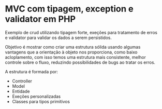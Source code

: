 # MVC com tipagem, exception e validator em PHP

Exemplo de crud utilizando tipagem forte, exeções para tratamento de erros e validator para validar os dados a serem persistidos.

Objetivo é mostrar como criar uma estrutura sólida usando algumas vantagens que a orientação à objeto nos proporciona, como baixo acloplamento, com isso temos uma estrutura mais consistente, melhor controle sobre o fluxo, reduzindo possibilidades de bugs ao tratar os erros.

A estrutura é formada por:

  - Controller
  - Model
  - Entidade
  - Exeções personalizadas
  - Classes para tipos primitivos
